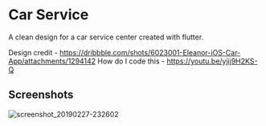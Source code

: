 # Car Service

A clean design for a car service center created with flutter.

Design credit - https://dribbble.com/shots/6023001-Eleanor-iOS-Car-App/attachments/1294142
How do I code this - https://youtu.be/yjij9H2KS-Q

## Screenshots

![screenshot_20190227-232602](https://user-images.githubusercontent.com/8137504/53512776-a31eb380-3ae9-11e9-91dd-a09d865553aa.png)
